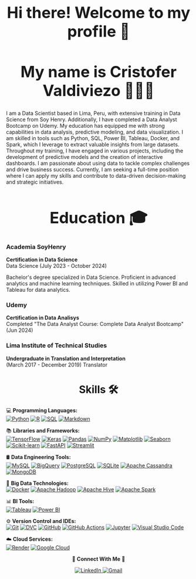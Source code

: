 
<div align="center">

<h1 style="font-size: 3em; font-weight: bold;">Hi there! Welcome to my profile 👋 </h1>

</div>


<div align="center">

<h1 style="font-size: 3em; font-weight: bold;"> My name is Cristofer Valdiviezo 👨🏻‍💻 </h1>

</div>

I am a Data Scientist based in Lima, Peru, with extensive training in Data Science from Soy Henry. Additionally, I have completed a Data Analyst Bootcamp on Udemy. My education has equipped me with strong capabilities in data analysis, predictive modeling, and data visualization. I am skilled in tools such as Python, SQL, Power BI, Tableau, Docker, and Spark, which I leverage to extract valuable insights from large datasets. Throughout my training, I have engaged in various projects, including the development of predictive models and the creation of interactive dashboards. I am passionate about using data to tackle complex challenges and drive business success. Currently, I am seeking a full-time position where I can apply my skills and contribute to data-driven decision-making and strategic initiatives.

<div align="center">

<h1 style="font-size: 3em; font-weight: bold;"> Education 🎓 </h1>

</div>

### **Academia SoyHenry**
**Certification in Data Science**  
Data Science (July 2023 - October 2024)

Bachelor's degree specialized in Data Science. Proficient in advanced analytics and machine learning techniques. Skilled in utilizing Power BI and Tableau for data analytics.

### **Udemy**
**Certification in Data Analisys**  
Completed "The Data Analyst Course: Complete Data Analyst Bootcamp" (Jun 2024)

### **Lima Institute of Technical Studies**
**Undergraduate in Translation and Interpretation**  
(March 2017 - December 2019) Translator

<div align="center">

<h1 style="font-size: 2em; font-weight: bold;"> Skills 🛠️ </h1>

</div>

💻 **Programming Languages:**  
[![Python](https://img.shields.io/badge/Python-3776AB?style=flat&logo=python&logoColor=white)](https://www.python.org) [![R](https://img.shields.io/badge/R-276DC3?style=flat&logo=R&logoColor=white)](https://www.r-project.org/) [![SQL](https://img.shields.io/badge/SQL-4479A1?style=flat&logo=mysql&logoColor=white)](https://www.mysql.com) [![Markdown](https://img.shields.io/badge/Markdown-000000?style=flat&logo=markdown&logoColor=white)](https://www.markdownguide.org/)  

📚 **Libraries and Frameworks:**  
[![TensorFlow](https://img.shields.io/badge/TensorFlow-FF6F00?style=flat&logo=tensorflow&logoColor=white)](https://www.tensorflow.org/) [![Keras](https://img.shields.io/badge/Keras-D00000?style=flat&logo=keras&logoColor=white)](https://keras.io/) [![Pandas](https://img.shields.io/badge/Pandas-150458?style=flat&logo=pandas&logoColor=white)](https://pandas.pydata.org/) [![NumPy](https://img.shields.io/badge/NumPy-013243?style=flat&logo=numpy&logoColor=white)](https://numpy.org/) [![Matplotlib](https://img.shields.io/badge/Matplotlib-003b57?style=flat&logo=matplotlib&logoColor=white)](https://matplotlib.org/) [![Seaborn](https://img.shields.io/badge/Seaborn-00A3E0?style=flat&logo=seaborn&logoColor=white)](https://seaborn.pydata.org/) [![Scikit-learn](https://img.shields.io/badge/scikit--learn-F7931E?style=flat&logo=scikit-learn&logoColor=white)](https://scikit-learn.org/) [![FastAPI](https://img.shields.io/badge/FastAPI-005571?style=flat&logo=fastapi&logoColor=white)](https://fastapi.tiangolo.com/) [![Streamlit](https://img.shields.io/badge/Streamlit-FF4B4B?style=flat&logo=streamlit&logoColor=white)](https://streamlit.io/)  

🛢 **Data Engineering Tools:**  
[![MySQL](https://img.shields.io/badge/MySQL-4479A1?style=flat&logo=mysql&logoColor=white)](https://www.mysql.com/) [![BigQuery](https://img.shields.io/badge/BigQuery-F9AB00?style=flat&logo=googlecloud&logoColor=white)](https://cloud.google.com/bigquery) [![PostgreSQL](https://img.shields.io/badge/PostgreSQL-4169E1?style=flat&logo=postgresql&logoColor=white)](https://www.postgresql.org/) [![SQLite](https://img.shields.io/badge/SQLite-003B57?style=flat&logo=sqlite&logoColor=white)](https://www.sqlite.org/) [![Apache Cassandra](https://img.shields.io/badge/Apache_Cassandra-1287B1?style=flat&logo=apachecassandra&logoColor=white)](http://cassandra.apache.org/) [![MongoDB](https://img.shields.io/badge/MongoDB-47A248?style=flat&logo=mongodb&logoColor=white)](https://www.mongodb.com/)  

🔧 **Big Data Technologies:**  
[![Docker](https://img.shields.io/badge/Docker-2496ED?style=flat&logo=docker&logoColor=white)](https://www.docker.com/) [![Apache Hadoop](https://img.shields.io/badge/Apache_Hadoop-66CCFF?style=flat&logo=apachehadoop&logoColor=white)](https://hadoop.apache.org/) [![Apache Hive](https://img.shields.io/badge/Apache_Hive-DA5A3E?style=flat&logo=apachehive&logoColor=white)](https://hive.apache.org/) [![Apache Spark](https://img.shields.io/badge/Apache_Spark-E25A1C?style=flat&logo=apachespark&logoColor=white)](https://spark.apache.org/)  

📊 **BI Tools:**  
[![Tableau](https://img.shields.io/badge/Tableau-E97627?style=flat&logo=tableau&logoColor=white)](https://www.tableau.com/) [![Power BI](https://img.shields.io/badge/Power_BI-F2C94C?style=flat&logo=powerbi&logoColor=black)](https://powerbi.microsoft.com/)  

⚙️ **Version Control and IDEs:**  
[![Git](https://img.shields.io/badge/Git-F05032?style=flat&logo=git&logoColor=white)](https://git-scm.com/) [![DVC](https://img.shields.io/badge/DVC-3EBB8A?style=flat&logo=data-version-control&logoColor=white)](https://dvc.org/) [![GitHub](https://img.shields.io/badge/GitHub-181717?style=flat&logo=github&logoColor=white)](https://github.com/) [![GitHub Actions](https://img.shields.io/badge/GitHub_Actions-2088FF?style=flat&logo=githubactions&logoColor=white)](https://github.com/features/actions) [![Jupyter](https://img.shields.io/badge/Jupyter-F37626?style=flat&logo=jupyter&logoColor=white)](https://jupyter.org/) [![Visual Studio Code](https://img.shields.io/badge/Visual_Studio_Code-007ACC?style=flat&logo=visualstudiocode&logoColor=white)](https://code.visualstudio.com/)   

☁️ **Cloud Services:**  
[![Render](https://img.shields.io/badge/Render-4D63C0?style=flat&logo=render&logoColor=white)](https://render.com/) [![Google Cloud](https://img.shields.io/badge/Google_Cloud-4285F4?style=flat&logo=googlecloud&logoColor=white)](https://cloud.google.com/)

<p align="center">
  🤝 <strong>Connect With Me</strong> 🤝
</p>

<p align="center">
  <a href="https://www.linkedin.com/in/cristofer-valdiviezo-5b813b205" target="_blank">
    <img src="https://img.shields.io/badge/LinkedIn-0A66C2?style=flat&logo=linkedin&logoColor=white" alt="LinkedIn" />
  </a>
  <a href="mailto:datacristofer@gmail.com" target="_blank">
    <img src="https://img.shields.io/badge/Gmail-D14836?style=flat&logo=gmail&logoColor=white" alt="Gmail" />
  </a>
</p>


<!--
**CristVald/CristVald** is a ✨ _special_ ✨ repository because its `README.md` (this file) appears on your GitHub profile.



